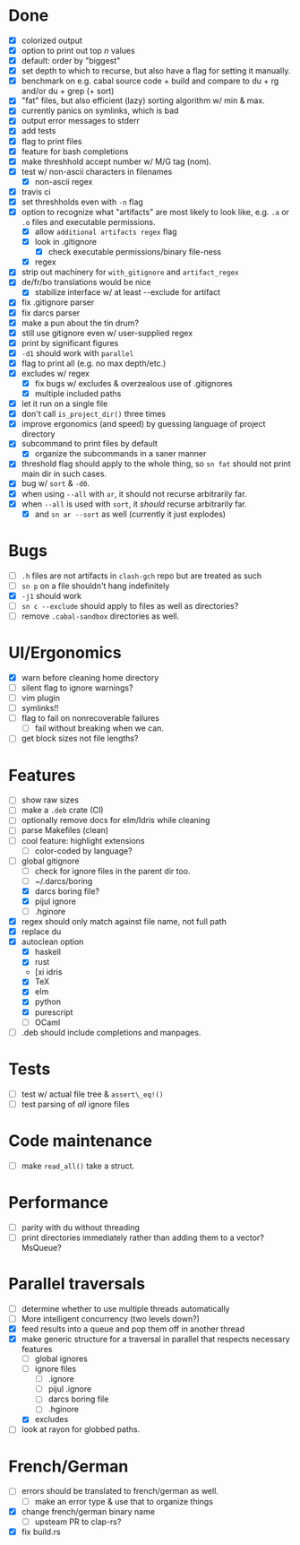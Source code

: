 # Done 

- [x] colorized output
- [x] option to print out top *n* values
- [x] default: order by "biggest"
- [x] set depth to which to recurse, but also have a flag for setting it
  manually.
- [x] benchmark on e.g. cabal source code + build and compare to du + rg and/or
  du + grep (+ sort)
- [x] "fat" files, but also efficient (lazy) sorting algorithm w/ min & max.
- [x] currently panics on symlinks, which is bad
- [x] output error messages to stderr
- [x] add tests
- [x] flag to print files
- [x] feature for bash completions
- [x] make threshhold accept number w/ M/G tag (nom).
- [x] test w/ non-ascii characters in filenames
  - [x] non-ascii regex
- [x] travis ci
- [x] set threshholds even with `-n` flag
- [x] option to recognize what "artifacts" are most likely to look like, e.g. `.a` or
  `.o` files and executable permissions.
  - [x] allow `additional artifacts regex` flag
  - [x] look in .gitignore
    - [x] check executable permissions/binary file-ness
  - [x] regex
- [x] strip out machinery for `with_gitignore` and `artifact_regex`
- [x] de/fr/bo translations would be nice
  - [x] stabilize interface w/ at least --exclude for artifact
- [x] fix .gitignore parser
- [x] fix darcs parser
- [x] make a pun about the tin drum?
- [x] still use gitignore even w/ user-supplied regex
- [x] print by significant figures
- [x] `-d1` should work with `parallel`
- [x] flag to print all (e.g. no max depth/etc.)
- [x] excludes w/ regex
  - [x] fix bugs w/ excludes & overzealous use of .gitignores
  - [x] multiple included paths
- [x] let it run on a single file
- [x] don't call `is_project_dir()` three times
- [x] improve ergonomics (and speed) by guessing language of project
  directory
- [x] subcommand to print files by default
  - [x] organize the subcommands in a saner manner
- [x] threshold flag should apply to the whole thing, so `sn fat` should not
  print main dir in such cases.
- [x] bug w/ `sort` & `-d0`.
- [x] when using `--all` with `ar`, it should not recurse arbitrarily far.
- [x] when `--all` is used with `sort`, it *should* recurse arbitrarily far.
  - [x] and `sn ar --sort` as well (currently it just explodes)

# Bugs

- [ ] `.h` files are not artifacts in `clash-gch` repo but are treated as such
- [ ] `sn p` on a file shouldn't hang indefinitely
- [x] `-j1` should work
- [ ] `sn c --exclude` should apply to files as well as directories?
- [ ] remove `.cabal-sandbox` directories as well.

# UI/Ergonomics

- [x] warn before cleaning home directory
- [ ] silent flag to ignore warnings?
- [ ] vim plugin
- [ ] symlinks!!
- [ ] flag to fail on nonrecoverable failures
  - [ ] fail without breaking when we can.
- [ ] get block sizes not file lengths?

# Features

- [ ] show raw sizes
- [ ] make a `.deb` crate (CI)
- [ ] optionally remove docs for elm/Idris while cleaning
- [ ] parse Makefiles (clean)
- [ ] cool feature: highlight extensions
  - [ ] color-coded by language?
- [ ] global gitignore
  - [ ] check for ignore files in the parent dir too.
  - [ ] ~/.darcs/boring
  - [x] darcs boring file?
  - [x] pijul ignore
  - [ ] .hginore
- [x] regex should only match against file name, not full path
- [x] replace du
- [x] autoclean option
  - [x] haskell
  - [x] rust
  - [xi idris
  - [x] TeX
  - [x] elm
  - [x] python
  - [x] purescript
  - [ ] OCaml
- [ ] .deb should include completions and manpages.

# Tests

- [ ] test w/ actual file tree & `assert\_eq!()`
- [ ] test parsing of *all* ignore files

# Code maintenance

- [ ] make `read_all()` take a struct.

# Performance

- [ ] parity with du without threading
- [ ] print directories immediately rather than adding them to a vector?
  MsQueue?

# Parallel traversals

- [ ] determine whether to use multiple threads automatically
- [ ] More intelligent concurrency (two levels down?)
- [x] feed results into a queue and pop them off in another thread
- [x] make generic structure for a traversal in parallel that respects necessary
  features
  - [ ] global ignores
  - [ ] ignore files
    - [ ] .ignore
    - [ ] pijul .ignore
    - [ ] darcs boring file
    - [ ] .hginore
  - [x] excludes
- [ ] look at rayon for globbed paths.

# French/German

- [ ] errors should be translated to french/german as well.
  - [ ] make an error type & use that to organize things
- [x] change french/german binary name
  - [ ] upsteam PR to clap-rs?
- [x] fix build.rs

